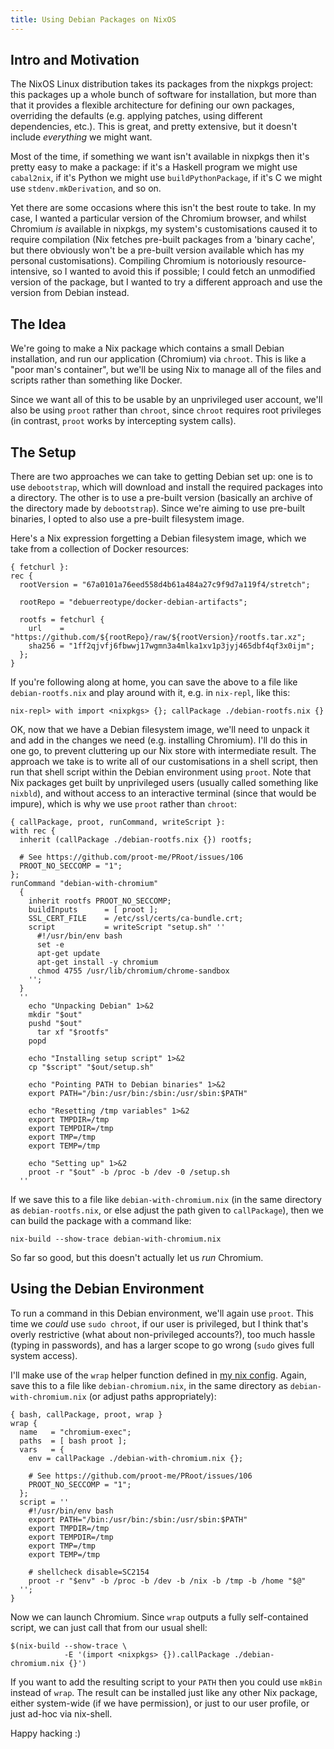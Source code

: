 ```yaml
---
title: Using Debian Packages on NixOS
---
```


## Intro and Motivation ##

The NixOS Linux distribution takes its packages from the nixpkgs project: this
packages up a whole bunch of software for installation, but more than that it
provides a flexible architecture for defining our own packages, overriding the
defaults (e.g. applying patches, using different dependencies, etc.). This is
great, and pretty extensive, but it doesn't include *everything* we might want.

Most of the time, if something we want isn't available in nixpkgs then it's
pretty easy to make a package: if it's a Haskell program we might use
`cabal2nix`, if it's Python we might use `buildPythonPackage`, if it's C we
might use `stdenv.mkDerivation`, and so on.

Yet there are some occasions where this isn't the best route to take. In my
case, I wanted a particular version of the Chromium browser, and whilst Chromium
*is* available in nixpkgs, my system's customisations caused it to require
compilation (Nix fetches pre-built packages from a 'binary cache', but there
obviously won't be a pre-built version available which has my personal
customisations). Compiling Chromium is notoriously resource-intensive, so I
wanted to avoid this if possible; I could fetch an unmodified version of the
package, but I wanted to try a different approach and use the version from
Debian instead.

## The Idea ##

We're going to make a Nix package which contains a small Debian installation,
and run our application (Chromium) via `chroot`. This is like a "poor man's
container", but we'll be using Nix to manage all of the files and scripts rather
than something like Docker.

Since we want all of this to be usable by an unprivileged user account, we'll
also be using `proot` rather than `chroot`, since `chroot` requires root
privileges (in contrast, `proot` works by intercepting system calls).

## The Setup ##

There are two approaches we can take to getting Debian set up: one is to use
`debootstrap`, which will download and install the required packages into a
directory. The other is to use a pre-built version (basically an archive of the
directory made by `debootstrap`). Since we're aiming to use pre-built binaries,
I opted to also use a pre-built filesystem image.

Here's a Nix expression forgetting a Debian filesystem image, which we take from
a collection of Docker resources:

```
{ fetchurl }:
rec {
  rootVersion = "67a0101a76eed558d4b61a484a27c9f9d7a119f4/stretch";

  rootRepo = "debuerreotype/docker-debian-artifacts";

  rootfs = fetchurl {
    url    = "https://github.com/${rootRepo}/raw/${rootVersion}/rootfs.tar.xz";
    sha256 = "1ff2qjvfj6fbwwj17wgmn3a4mlka1xv1p3jyj465dbf4qf3x0ijm";
  };
}
```

If you're following along at home, you can save the above to a file like
`debian-rootfs.nix` and play around with it, e.g. in `nix-repl`, like this:

```
nix-repl> with import <nixpkgs> {}; callPackage ./debian-rootfs.nix {}
```

OK, now that we have a Debian filesystem image, we'll need to unpack it and add
in the changes we need (e.g. installing Chromium). I'll do this in one go, to
prevent cluttering up our Nix store with intermediate result. The approach we
take is to write all of our customisations in a shell script, then run that
shell script within the Debian environment using `proot`. Note that Nix packages
get built by unprivileged users (usually called something like `nixbld`), and
without access to an interactive terminal (since that would be impure), which is
why we use `proot` rather than `chroot`:

```
{ callPackage, proot, runCommand, writeScript }:
with rec {
  inherit (callPackage ./debian-rootfs.nix {}) rootfs;

  # See https://github.com/proot-me/PRoot/issues/106
  PROOT_NO_SECCOMP = "1";
};
runCommand "debian-with-chromium"
  {
    inherit rootfs PROOT_NO_SECCOMP;
    buildInputs      = [ proot ];
    SSL_CERT_FILE    = /etc/ssl/certs/ca-bundle.crt;
    script           = writeScript "setup.sh" ''
      #!/usr/bin/env bash
      set -e
      apt-get update
      apt-get install -y chromium
      chmod 4755 /usr/lib/chromium/chrome-sandbox
    '';
  }
  ''
    echo "Unpacking Debian" 1>&2
    mkdir "$out"
    pushd "$out"
      tar xf "$rootfs"
    popd

    echo "Installing setup script" 1>&2
    cp "$script" "$out/setup.sh"

    echo "Pointing PATH to Debian binaries" 1>&2
    export PATH="/bin:/usr/bin:/sbin:/usr/sbin:$PATH"

    echo "Resetting /tmp variables" 1>&2
    export TMPDIR=/tmp
    export TEMPDIR=/tmp
    export TMP=/tmp
    export TEMP=/tmp

    echo "Setting up" 1>&2
    proot -r "$out" -b /proc -b /dev -0 /setup.sh
  ''
```

If we save this to a file like `debian-with-chromium.nix` (in the same directory
as `debian-rootfs.nix`, or else adjust the path given to `callPackage`), then we
can build the package with a command like:

```
nix-build --show-trace debian-with-chromium.nix
```

So far so good, but this doesn't actually let us *run* Chromium.

## Using the Debian Environment ##

To run a command in this Debian environment, we'll again use `proot`. This time
we *could* use `sudo chroot`, if our user is privileged, but I think that's
overly restrictive (what about non-privileged accounts?), too much hassle
(typing in passwords), and has a larger scope to go wrong (`sudo` gives full
system access).

I'll make use of the `wrap` helper function defined in
[my nix config](http://chriswarbo.net/git/nix-config). Again, save this to a
file like `debian-chromium.nix`, in the same directory as
`debian-with-chromium.nix` (or adjust paths appropriately):

```
{ bash, callPackage, proot, wrap }
wrap {
  name   = "chromium-exec";
  paths  = [ bash proot ];
  vars   = {
    env = callPackage ./debian-with-chromium.nix {};

    # See https://github.com/proot-me/PRoot/issues/106
    PROOT_NO_SECCOMP = "1";
  };
  script = ''
    #!/usr/bin/env bash
    export PATH="/bin:/usr/bin:/sbin:/usr/sbin:$PATH"
    export TMPDIR=/tmp
    export TEMPDIR=/tmp
    export TMP=/tmp
    export TEMP=/tmp

    # shellcheck disable=SC2154
    proot -r "$env" -b /proc -b /dev -b /nix -b /tmp -b /home "$@"
  '';
}
```

Now we can launch Chromium. Since `wrap` outputs a fully self-contained script,
we can just call that from our usual shell:

```
$(nix-build --show-trace \
            -E '(import <nixpkgs> {}).callPackage ./debian-chromium.nix {}')
```

If you want to add the resulting script to your `PATH` then you could use
`mkBin` instead of `wrap`. The result can be installed just like any other Nix
package, either system-wide (if we have permission), or just to our user
profile, or just ad-hoc via nix-shell.

Happy hacking :)
